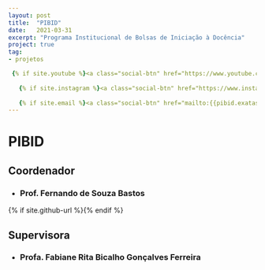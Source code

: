 ```yaml
---
layout: post
title:  "PIBID"
date:   2021-03-31
excerpt: "Programa Institucional de Bolsas de Iniciação à Docência"
project: true
tag:
- projetos

 {% if site.youtube %}<a class="social-btn" href="https://www.youtube.com/channel/UC0-TwS7tf7JhWsy28sE50Gw }}" target="_blank" rel="noopener noreferrer"><i class="fa fa-fw fa-youtube-square"></i></a>{% endif %}
  
   {% if site.instagram %}<a class="social-btn" href="https://www.instagram.com/pibidexatas_ufvcaf/ }}" target="_blank" rel="noopener noreferrer"><i class="fa fa-fw fa-instagram"></i></a>{% endif %}
   
   {% if site.email %}<a class="social-btn" href="mailto:{{pibid.exatas.caf@ufv.br }}" target="_blank" rel="noopener noreferrer"><i class="fa fa-fw fa-envelope-square"></i></a>{% endif %}
---
```


# PIBID
   
## Coordenador
 
* ### Prof. Fernando de Souza Bastos

{% if site.github-url %}<a class="social-btn" href="https://fsbmat-ufv.github.io// }}" target="_blank" rel="noopener noreferrer"><i class="fa fa-fw fa-github"></i></a>{% endif %}

## Supervisora

* ### Profa. Fabiane Rita Bicalho Gonçalves Ferreira
